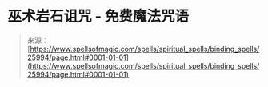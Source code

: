 <!--yml

分类: 未分类

日期: 2024-06-12 19:13:24

-->

# 巫术岩石诅咒 - 免费魔法咒语

> 来源：[https://www.spellsofmagic.com/spells/spiritual_spells/binding_spells/25994/page.html#0001-01-01](https://www.spellsofmagic.com/spells/spiritual_spells/binding_spells/25994/page.html#0001-01-01)
